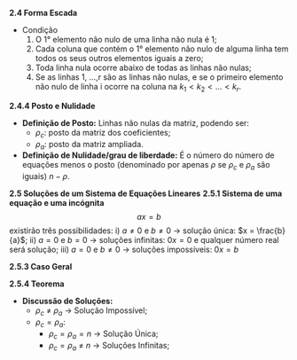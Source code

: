 **2.4 Forma Escada**
* Condição
	1. O 1° elemento não nulo de uma linha não nula é 1;
	2. Cada coluna que contém o 1° elemento não nulo de alguma linha tem todos os seus outros elementos iguais a zero;
	3. Toda linha nula ocorre abaixo de todas as linhas não nulas;
	4. Se as linhas 1, …,r são as linhas não nulas, e se o primeiro elemento não nulo de linha i ocorre na coluna na $k_{1} < k_{2} < \dots < k_{r}$.

**2.4.4 Posto e Nulidade**
* **Definição de Posto:** Linhas não nulas da matriz, podendo ser:
	* $\rho_{c}:$ posto da matriz dos coeficientes;
	* $\rho_{a}:$ posto da matriz ampliada.
* **Definição de Nulidade/grau de liberdade:** É o número do número de equações menos o posto (denominado por apenas $\rho$ se $\rho_{c}$ e $\rho_{a}$ são iguais) $n - \rho$.

**2.5 Soluções de um Sistema de Equações Lineares**
**2.5.1 Sistema de uma equação e uma incógnita**
$$ax = b$$
existirão três possibilidades:
i) $a ≠ 0$ e $b\neq 0$ → solução única: $x = \frac{b}{a}$;
ii) $a = 0$ e $b = 0$ → soluções infinitas: $0x = 0$ e qualquer número real será solução;
iii) $a = 0$ e $b \neq 0$ → soluções impossíveis: $0x = b$ 

**2.5.3 Caso Geral**

**2.5.4 Teorema**
* **Discussão de Soluções:**
	* $\rho_{c}$ $\neq$ $\rho_{a}$ → Solução Impossível;
	* $\rho_{c}=\rho_{a}:$
		* $\rho_{c} = \rho_{a} = n$ → Solução Única;
		* $\rho_{c} = \rho_{a}$ $\neq$ $n$ → Soluções Infinitas;